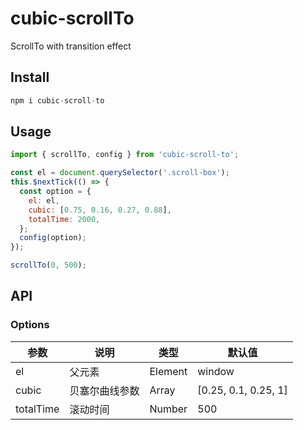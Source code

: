# cubic-scrollTo

ScrollTo with transition effect

## Install

```js
npm i cubic-scroll-to
```

## Usage

```js
import { scrollTo, config } from 'cubic-scroll-to';

const el = document.querySelector('.scroll-box');
this.$nextTick(() => {
  const option = {
    el: el,
    cubic: [0.75, 0.16, 0.27, 0.88],
    totalTime: 2000,
  };
  config(option);
});

scrollTo(0, 500);
```

## API

### Options

| 参数      | 说明           | 类型    | 默认值               |
| --------- | -------------- | ------- | -------------------- |
| el        | 父元素         | Element | window               |
| cubic     | 贝塞尔曲线参数 | Array   | [0.25, 0.1, 0.25, 1] |
| totalTime | 滚动时间       | Number  | 500                  |
